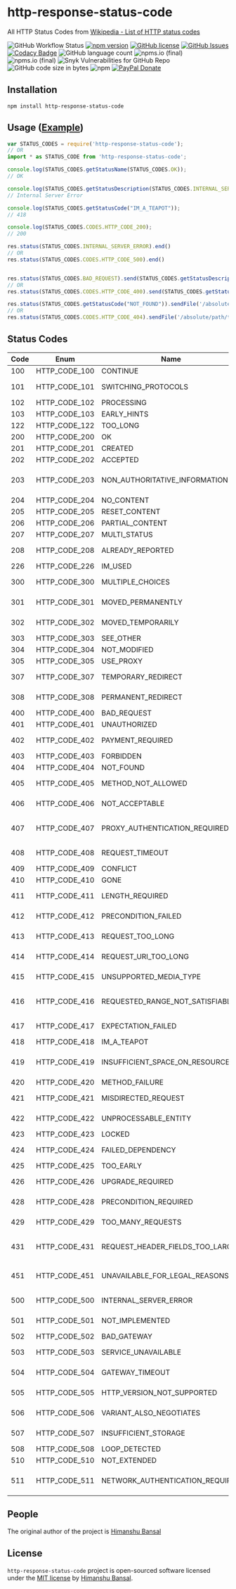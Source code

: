 # http-response-status-code 

All HTTP Status Codes from [Wikipedia - List of HTTP status codes](https://en.wikipedia.org/wiki/List_of_HTTP_status_codes)

![GitHub Workflow Status](https://img.shields.io/github/actions/workflow/status/skillnter/http-response-status-code/main.yml) [![npm version](https://img.shields.io/npm/v/http-response-status-code?color=brightgreen)](https://www.npmjs.com/package/http-response-status-code) [![GitHub license](https://img.shields.io/github/license/Skillnter/http-response-status-code?color=brightgreen)]()   [![GitHub Issues](https://img.shields.io/github/issues/Skillnter/http-response-status-code)]() [![Codacy Badge](https://app.codacy.com/project/badge/Coverage/7d55170d359c475e9e586fd00e00841e)](https://www.codacy.com/gh/Skillnter/http-response-status-code/dashboard?utm_source=github.com&utm_medium=referral&utm_content=Skillnter/http-response-status-code&utm_campaign=Badge_Coverage)
![GitHub language count](https://img.shields.io/github/languages/count/skillnter/http-response-status-code?color=brightgreen) ![npms.io (final)](https://img.shields.io/npms-io/quality-score/http-response-status-code?color=brightgreen) ![npms.io (final)](https://img.shields.io/npms-io/maintenance-score/http-response-status-code?color=brightgreen) ![Snyk Vulnerabilities for GitHub Repo](https://img.shields.io/snyk/vulnerabilities/github/skillnter/http-response-status-code) ![GitHub code size in bytes](https://img.shields.io/github/languages/code-size/skillnter/http-response-status-code?color=brightgreen) ![npm](https://img.shields.io/npm/dt/http-response-status-code) [![PayPal Donate](https://img.shields.io/badge/Donate-PayPal-ff4081.svg)](https://www.paypal.me/skillnte)


## Installation

```console
npm install http-response-status-code
```

## Usage ([Example][runkit])

```javascript
var STATUS_CODES = require('http-response-status-code');
// OR
import * as STATUS_CODE from 'http-response-status-code';

console.log(STATUS_CODES.getStatusName(STATUS_CODES.OK));
// OK

console.log(STATUS_CODES.getStatusDescription(STATUS_CODES.INTERNAL_SERVER_ERROR));
// Internal Server Error

console.log(STATUS_CODES.getStatusCode("IM_A_TEAPOT"));
// 418

console.log(STATUS_CODES.CODES.HTTP_CODE_200);
// 200

res.status(STATUS_CODES.INTERNAL_SERVER_ERROR).end()
// OR
res.status(STATUS_CODES.CODES.HTTP_CODE_500).end()


res.status(STATUS_CODES.BAD_REQUEST).send(STATUS_CODES.getStatusDescription(STATUS_CODES.BAD_REQUEST));
// OR
res.status(STATUS_CODES.CODES.HTTP_CODE_400).send(STATUS_CODES.getStatusDescription(STATUS_CODES.CODES.HTTP_CODE_400));

res.status(STATUS_CODES.getStatusCode("NOT_FOUND")).sendFile('/absolute/path/to/404.png');
// OR
res.status(STATUS_CODES.CODES.HTTP_CODE_404).sendFile('/absolute/path/to/404.png');
```

## Status Codes

|  Code  |     Enum      | Name                            | Description
| ------ | ------------- | ------------------------------- | -------------------------------
|  100   | HTTP_CODE_100 | CONTINUE                        | Continue
|  101   | HTTP_CODE_101 | SWITCHING_PROTOCOLS             | Switching Protocols
|  102   | HTTP_CODE_102 | PROCESSING                      | Processing
|  103   | HTTP_CODE_103 | EARLY_HINTS                     | Early Hints
|  122   | HTTP_CODE_122 | TOO_LONG                        | Too Long
|  200   | HTTP_CODE_200 | OK                              | OK
|  201   | HTTP_CODE_201 | CREATED                         | Created
|  202   | HTTP_CODE_202 | ACCEPTED                        | Accepted
|  203   | HTTP_CODE_203 | NON_AUTHORITATIVE_INFORMATION   | Non Authoritative Information
|  204   | HTTP_CODE_204 | NO_CONTENT                      | No Content
|  205   | HTTP_CODE_205 | RESET_CONTENT                   | Reset Content
|  206   | HTTP_CODE_206 | PARTIAL_CONTENT                 | Partial Content
|  207   | HTTP_CODE_207 | MULTI_STATUS                    | Multi-Status
|  208   | HTTP_CODE_208 | ALREADY_REPORTED                | Already Reported
|  226   | HTTP_CODE_226 | IM_USED                         | IM Used
|  300   | HTTP_CODE_300 | MULTIPLE_CHOICES                | Multiple Choices
|  301   | HTTP_CODE_301 | MOVED_PERMANENTLY               | Moved Permanently
|  302   | HTTP_CODE_302 | MOVED_TEMPORARILY               | Moved Temporarily
|  303   | HTTP_CODE_303 | SEE_OTHER                       | See Other
|  304   | HTTP_CODE_304 | NOT_MODIFIED                    | Not Modified
|  305   | HTTP_CODE_305 | USE_PROXY                       | Use Proxy
|  307   | HTTP_CODE_307 | TEMPORARY_REDIRECT              | Temporary Redirect
|  308   | HTTP_CODE_308 | PERMANENT_REDIRECT              | Permanent Redirect
|  400   | HTTP_CODE_400 | BAD_REQUEST                     | Bad Request
|  401   | HTTP_CODE_401 | UNAUTHORIZED                    | Unauthorized
|  402   | HTTP_CODE_402 | PAYMENT_REQUIRED                | Payment Required
|  403   | HTTP_CODE_403 | FORBIDDEN                       | Forbidden
|  404   | HTTP_CODE_404 | NOT_FOUND                       | Not Found
|  405   | HTTP_CODE_405 | METHOD_NOT_ALLOWED              | Method Not Allowed
|  406   | HTTP_CODE_406 | NOT_ACCEPTABLE                  | Not Acceptable
|  407   | HTTP_CODE_407 | PROXY_AUTHENTICATION_REQUIRED   | Proxy Authentication Required
|  408   | HTTP_CODE_408 | REQUEST_TIMEOUT                 | Request Timeout
|  409   | HTTP_CODE_409 | CONFLICT                        | Conflict
|  410   | HTTP_CODE_410 | GONE                            | Gone
|  411   | HTTP_CODE_411 | LENGTH_REQUIRED                 | Length Required
|  412   | HTTP_CODE_412 | PRECONDITION_FAILED             | Precondition Failed
|  413   | HTTP_CODE_413 | REQUEST_TOO_LONG                | Request Entity Too Large
|  414   | HTTP_CODE_414 | REQUEST_URI_TOO_LONG            | Request-URI Too Long
|  415   | HTTP_CODE_415 | UNSUPPORTED_MEDIA_TYPE          | Unsupported Media Type
|  416   | HTTP_CODE_416 | REQUESTED_RANGE_NOT_SATISFIABLE | Requested Range Not Satisfiable
|  417   | HTTP_CODE_417 | EXPECTATION_FAILED              | Expectation Failed
|  418   | HTTP_CODE_418 | IM_A_TEAPOT                     | I'm a teapot
|  419   | HTTP_CODE_419 | INSUFFICIENT_SPACE_ON_RESOURCE  | Insufficient Space on Resource
|  420   | HTTP_CODE_420 | METHOD_FAILURE                  | Method Failure
|  421   | HTTP_CODE_421 | MISDIRECTED_REQUEST             | Misdirected Request
|  422   | HTTP_CODE_422 | UNPROCESSABLE_ENTITY            | Unprocessable Entity
|  423   | HTTP_CODE_423 | LOCKED                          | Locked
|  424   | HTTP_CODE_424 | FAILED_DEPENDENCY               | Failed Dependency
|  425   | HTTP_CODE_425 | TOO_EARLY                       | Too Early
|  426   | HTTP_CODE_426 | UPGRADE_REQUIRED                | Upgrade Required
|  428   | HTTP_CODE_428 | PRECONDITION_REQUIRED           | Precondition Required
|  429   | HTTP_CODE_429 | TOO_MANY_REQUESTS               | Too Many Requests
|  431   | HTTP_CODE_431 | REQUEST_HEADER_FIELDS_TOO_LARGE | Request Header Fields Too Large
|  451   | HTTP_CODE_451 | UNAVAILABLE_FOR_LEGAL_REASONS   | Unavailable For Legal Reasons
|  500   | HTTP_CODE_500 | INTERNAL_SERVER_ERROR           | Internal Server Error
|  501   | HTTP_CODE_501 | NOT_IMPLEMENTED                 | Not Implemented
|  502   | HTTP_CODE_502 | BAD_GATEWAY                     | Bad Gateway
|  503   | HTTP_CODE_503 | SERVICE_UNAVAILABLE             | Service Unavailable
|  504   | HTTP_CODE_504 | GATEWAY_TIMEOUT                 | Gateway Timeout
|  505   | HTTP_CODE_505 | HTTP_VERSION_NOT_SUPPORTED      | HTTP Version Not Supported
|  506   | HTTP_CODE_506 | VARIANT_ALSO_NEGOTIATES         | Variant Also Negotiates
|  507   | HTTP_CODE_507 | INSUFFICIENT_STORAGE            | Insufficient Storage
|  508   | HTTP_CODE_508 | LOOP_DETECTED                   | Loop Detected
|  510   | HTTP_CODE_510 | NOT_EXTENDED                    | Not Extended
|  511   | HTTP_CODE_511 | NETWORK_AUTHENTICATION_REQUIRED | Network Authentication Required

## People

The original author of the project is [Himanshu Bansal][skillnter]

## License

`http-response-status-code` project is open-sourced software licensed under the [MIT license](LICENSE) by [Himanshu Bansal][skillnter].

[skillnter]: https://github.com/Skillnter/
[runkit]: https://runkit.com/skillnter/http-response-status-code/
